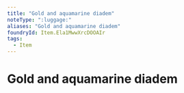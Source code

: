 ```yaml
---
title: "Gold and aquamarine diadem"
noteType: ":luggage:"
aliases: "Gold and aquamarine diadem"
foundryId: Item.Ela1MwwXrcDOOAIr
tags:
  - Item
---
```


# Gold and aquamarine diadem
